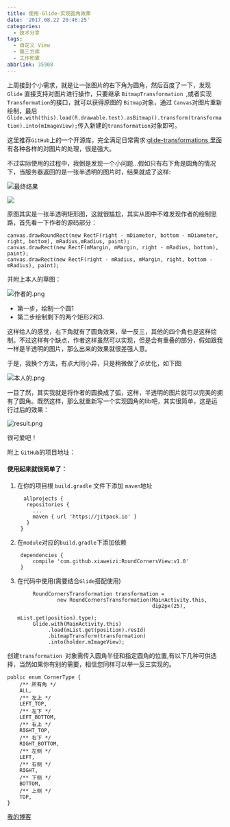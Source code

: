 ```yaml
---
title: 使用-Glide-实现圆角效果
date: '2017.08.22 20:46:25'
categories:
  - 技术分享
tags:
  - 自定义 View
  - 第三方库
  - 工作积累
abbrlink: 35908
---
```


上周接到个小需求，就是让一张图片的右下角为圆角，然后百度了一下，发现 `Glide` 直接支持对图片进行操作，只要继承 `BitmapTransformation `,或者实现 `Transformation`的接口，就可以获得原图的 `Bitmap`对象，通过 `Canvas`对图片重新绘制，最后 `Glide.with(this).load(R.drawable.test).asBitmap().transform(transformation).into(mImageView);`传入新建的`transformation`对象即可。

<!-- more -->

这里推荐`GitHub`上的一个开源库，完全满足日常需求:[glide-transformations](https://github.com/wasabeef/glide-transformations),里面有各种各样的对图片的处理，很是强大。

不过实际使用的过程中，我倒是发现一个小问题...假如只有右下角是圆角的情况下，当服务器返回的是一张半透明的图片时，结果就成了这样:

![最终结果](http://upload-images.jianshu.io/upload_images/4043475-36eb01d918e79ca6.png?imageMogr2/auto-orient/strip%7CimageView2/2/w/1240)


![](http://upload-images.jianshu.io/upload_images/4043475-0335ab7c9965900c.gif?imageMogr2/auto-orient/strip)


原图其实是一张半透明矩形图，这就很尴尬，其实从图中不难发现作者的绘制思路，首先看一下作者的源码部分：

    canvas.drawRoundRect(new RectF(right - mDiameter, bottom - mDiameter, right, bottom), mRadius,mRadius, paint);
    canvas.drawRect(new RectF(mMargin, mMargin, right - mRadius, bottom), paint);
    canvas.drawRect(new RectF(right - mRadius, mMargin, right, bottom - mRadius), paint);

并附上本人的草图：

![作者的.png](http://upload-images.jianshu.io/upload_images/4043475-7baad3b9b576f3e5.png?imageMogr2/auto-orient/strip%7CimageView2/2/w/1240)
- 第一步，绘制一个圆1
- 第二步绘制剩下的两个矩形2和3.

这样给人的感觉，右下角就有了圆角效果，举一反三，其他的四个角也是这样绘制。不过这样有个缺点，作者这样虽然可以实现，但是会有重叠的部分，假如跟我一样是半透明的图片，那么出来的效果就很差强人意。

于是，我换个方法，有点大同小异，只是稍微做了点优化，如下图:

![本人的.png](http://upload-images.jianshu.io/upload_images/4043475-9422183b9fae1da5.png?imageMogr2/auto-orient/strip%7CimageView2/2/w/1240)

一目了然，其实我就是将作者的圆换成了弧，这样，半透明的图片就可以完美的拥有了圆角。既然这样，那么就重新写一个实现圆角的lib吧，其实很简单，这是运行过后的效果：

![result.png](http://upload-images.jianshu.io/upload_images/4043475-8c2be5bd03d7a674.png?imageMogr2/auto-orient/strip%7CimageView2/2/w/1240)

很可爱吧！

附上 `GitHub`的项目地址：

<div class="github-widget" data-repo="xiaweizi/RoundCornersView"></div>

#### 使用起来就很简单了：

1. 在你的项目根 `build.gradle` 文件下添加 `maven`地址

         allprojects {
		  repositories {
			...
			maven { url 'https://jitpack.io' }
		  }
        }
2. 在`module`对应的`build.gradle`下添加依赖

	    dependencies {
	        compile 'com.github.xiaweizi:RoundCornersView:v1.0'
	    }
3. 在代码中使用(需要结合`Glide`搭配使用)

            RoundCornersTransformation transformation =
                    new RoundCornersTransformation(MainActivity.this,
                                                   dip2px(25),
                                                   mList.get(position).type);
            Glide.with(MainActivity.this)
                 .load(mList.get(position).resId)
                 .bitmapTransform(transformation)
                 .into(holder.mImageView);

创建`transformation `对象需传入圆角半径和指定圆角的位置,有以下几种可供选择，当然如果你有别的需要，相信您同样可以举一反三实现的。

    public enum CornerType {
        /** 所有角 */
        ALL,
        /** 左上 */
        LEFT_TOP,
        /** 左下 */
        LEFT_BOTTOM,
        /** 右上 */
        RIGHT_TOP,
        /** 右下 */
        RIGHT_BOTTOM,
        /** 左侧 */
        LEFT,
        /** 右侧 */
        RIGHT,
        /** 下侧 */
        BOTTOM,
        /** 上侧 */
        TOP,
    }

[我的博客](http://xiaweizi.cn)
